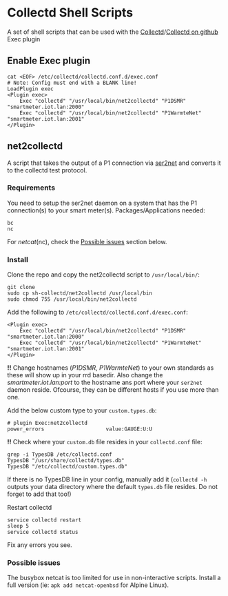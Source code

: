# Collectd Shell Scripts

A set of shell scripts that can be used with the [Collectd](http://collectd.org)/[Collectd on github](https://github.com/collectd/collectd) Exec plugin

## Enable Exec plugin

```
cat <EOF> /etc/collectd/collectd.conf.d/exec.conf
# Note: Config must end with a BLANK line!
LoadPlugin exec
<Plugin exec>
    Exec "collectd" "/usr/local/bin/net2collectd" "P1DSMR" "smartmeter.iot.lan:2000"
    Exec "collectd" "/usr/local/bin/net2collectd" "P1WarmteNet" "smartmeter.iot.lan:2001"
</Plugin>

```

## net2collectd

A script that takes the output of a P1 connection via [ser2net](https://github.com/cminyard/ser2net) and converts it to the collectd test protocol.

### Requirements

You need to setup the ser2net daemon on a system that has the P1 connection(s) to your smart meter(s).
Packages/Applications needed:
```
bc
nc
```
For *netcat*(nc), check the [Possible issues](#possible-issues) section below.

### Install

Clone the repo and copy the net2collectd script to `/usr/local/bin/`:
```
git clone 
sudo cp sh-collectd/net2collectd /usr/local/bin
sudo chmod 755 /usr/local/bin/net2collectd
```

Add the following to `/etc/collectd/collectd.conf.d/exec.conf`:
```
<Plugin exec>
    Exec "collectd" "/usr/local/bin/net2collectd" "P1DSMR" "smartmeter.iot.lan:2000"
    Exec "collectd" "/usr/local/bin/net2collectd" "P1WarmteNet" "smartmeter.iot.lan:2001"
</Plugin>
```
  **!!** Change hostnames (*P1DSMR*, *P1WarmteNet*) to your own standards as these will show up in your rrd basedir. Also change the *smartmeter.iot.lan:port* to the hostname ans port where your `ser2net` daemon reside. Ofcourse, they can be different hosts if you use more than one.

Add the below custom type to your `custom.types.db`:
```
# plugin Exec:net2collectd
power_errors                    value:GAUGE:U:U
```

  **!!** Check where your `custom.db` file resides in your `collectd.conf` file:
```
grep -i TypesDB /etc/collectd.conf
TypesDB "/usr/share/collectd/types.db"
TypesDB "/etc/collectd/custom.types.db"
```
If there is no TypesDB line in your config, manually add it (`collectd -h` outputs your data directory where the default `types.db` file resides. Do not forget to add that too!)

Restart collectd
```
service collectd restart
sleep 5
service collectd status
```
Fix any errors you see.

### Possible issues

The busybox netcat is too limited for use in non-interactive scripts. Install a full version (ie: `apk add netcat-openbsd` for Alpine Linux).
